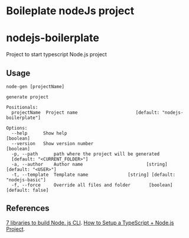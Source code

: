Boileplate nodeJs project
=========================

# nodejs-boilerplate
Project to start typescript Node.js project

## Usage
```
node-gen [projectName]

generate project

Positionals:
  projectName  Project name                      [default: "nodejs-boilerplate"]

Options:
  --help      Show help                                            [boolean]
  --version   Show version number                                  [boolean]
  -p, --path      path where the project will be generated
  [default: "<CURRENT_FOLDER>"]
  -a, --author    Author name                        [string] [default: "<USER>"]
  -t, --template  Template name               [string] [default: "nodejs-basic"]
  -f, --force     Override all files and folder       [boolean] [default: false]
```

## References
[7 libraries to build Node. js CLI](https://yvonnickfrin.dev/seven-libraries-to-build-nodejs-cli/).
[How to Setup a TypeScript + Node.js Project](https://khalilstemmler.com/blogs/typescript/node-starter-project/).

